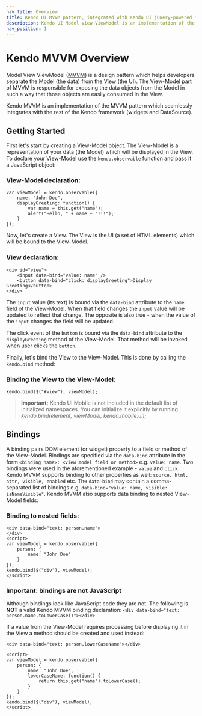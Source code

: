 ```yaml
---
nav_title: Overview
title: Kendo UI MVVM pattern, integrated with Kendo UI jQuery-powered framework
description: Kendo UI Model View ViewModel is an implementation of the MVVM pattern, integrated with Kendo UI framework.
nav_position: 1
---
```

# Kendo MVVM Overview

Model View ViewModel ([MVVM](http://en.wikipedia.org/wiki/Model_View_ViewModel)) is a design pattern which helps developers separate the Model (the data) from the View (the UI).
The View-Model part of MVVM is responsible for exposing the data objects from the Model in such a way that those objects are easily consumed in the View.

Kendo MVVM is an implementation of the MVVM pattern which seamlessly integrates with the rest of the Kendo framework (widgets and DataSource).

## Getting Started

First let's start by creating a View-Model object. The View-Model is a representation of your data (the Model) which will be displayed in the View.
To declare your View-Model use the `kendo.observable` function and pass it a JavaScript object:

### View-Model declaration:

    var viewModel = kendo.observable({
        name: "John Doe",
        displayGreeting: function() {
            var name = this.get("name");
            alert("Hello, " + name + "!!!");
        }
    });


Now, let's create a View. The View is the UI (a set of HTML elements) which will be bound to the View-Model.


### View declaration:

    <div id="view">
        <input data-bind="value: name" />
        <button data-bind="click: displayGreeting">Display Greeting</button>
    </div>

The `input` value (its text) is bound via the `data-bind` attribute to the `name` field of the View-Model. When that field changes the `input` value will be updated to reflect that change.
The opposite is also true - when the value of the `input` changes the field will be updated.

The click event of the `button` is bound via the `data-bind` attribute to the `displayGreeting` method of the View-Model. That method will be invoked when user clicks the `button`.

Finally, let's bind the View to the View-Model. This is done by calling the `kendo.bind` method:


### Binding the View to the View-Model:

    kendo.bind($("#view"), viewModel);

> **Important:** Kendo UI Mobile is not included in the default list of initialized namespaces. You can initialize it explicitly by
  running _kendo.bind(element, viewModel, kendo.mobile.ui);_

## Bindings

A binding pairs DOM element (or widget) property to a field or method of the View-Model. Bindings are specified via the `data-bind` attribute in the form `<binding name>: <view model field or method>` e.g. `value: name`. Two bindings were used in the aforementioned example - `value` and `click`.
Kendo MVVM supports binding to other properties as well: `source, html, attr, visible, enabled` etc. The `data-bind` may contain a comma-separated list of bindings e.g. `data-bind="value: name, visible: isNameVisible"`. Kendo MVVM also supports data binding to nested View-Model fields:

### Binding to nested fields:

    <div data-bind="text: person.name">
    </div>
    <script>
    var viewModel = kendo.observable({
        person: {
            name: "John Doe"
        }
    });
    kendo.bind($("div"), viewModel);
    </script>

### Important: bindings are not JavaScript

Although bindings look like JavaScript code they are not. The following is **NOT** a valid Kendo MVVM binding declaration:
`<div data-bind="text: person.name.toLowerCase()"></div>`

If a value from the View-Model requires processing before displaying it in the View a method should be created and used instead:


    <div data-bind="text: person.lowerCaseName"></div>

    <script>
    var viewModel = kendo.observable({
        person: {
            name: "John Doe",
            lowerCaseName: function() {
                return this.get("name").toLowerCase();
            }
        }
    });
    kendo.bind($("div"), viewModel);
    </script>
